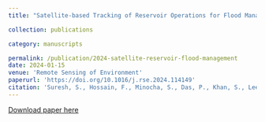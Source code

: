 ```yaml
---
title: "Satellite-based Tracking of Reservoir Operations for Flood Management during the 2018 Extreme Weather Event in Kerala, India"

collection: publications

category: manuscripts

permalink: /publication/2024-satellite-reservoir-flood-management
date: 2024-01-15
venue: 'Remote Sensing of Environment'
paperurl: 'https://doi.org/10.1016/j.rse.2024.114149'
citation: 'Suresh, S., Hossain, F., Minocha, S., Das, P., Khan, S., Lee, H., Andreadis, K., &amp; Oddo, P. (2024). Satellite-based tracking of reservoir operations for flood management during the 2018 extreme weather event in Kerala, India. Remote Sensing of Environment, 307, 114149. https://doi.org/10.1016/j.rse.2024.114149'
---
```

[Download paper here](https://doi.org/10.1016/j.rse.2024.114149)
